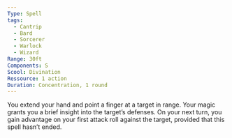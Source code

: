 ```yaml
---
Type: Spell
tags:
  - Cantrip
  - Bard
  - Sorcerer
  - Warlock
  - Wizard
Range: 30ft
Components: S
Scool: Divination
Ressource: 1 action
Duration: Concentration, 1 round
---
```

You extend your hand and point a finger at a target in range. Your magic grants you a brief insight into the target’s defenses. On your next turn, you gain advantage on your first attack roll against the target, provided that this spell hasn’t ended.